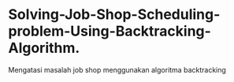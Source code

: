 # Solving-Job-Shop-Scheduling-problem-Using-Backtracking-Algorithm.
Mengatasi masalah job shop menggunakan algoritma backtracking
